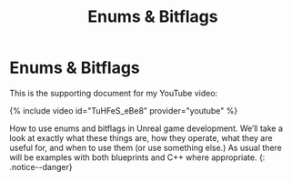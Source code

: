 ﻿---
title: "Enums & Bitflags"

tags:
- Unreal Engine

---

# Enums & Bitflags
This is the supporting document for my YouTube video:

{% include video id="TuHFeS_eBe8" provider="youtube" %}

How to use enums and bitflags in Unreal game development.
We’ll take a look at exactly what these things are, how they operate, 
what they are useful for, and when to use them (or use something else.)
As usual there will be examples with both blueprints and C++ where appropriate.
{: .notice--danger}


[jekyll-docs]: https://jekyllrb.com/docs/home
[jekyll-gh]:   https://github.com/jekyll/jekyll
[jekyll-talk]: https://talk.jekyllrb.com/
